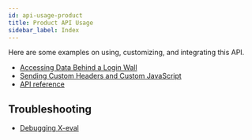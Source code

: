 ```yaml
---
id: api-usage-product
title: Product API Usage
sidebar_label: Index
---
```


Here are some examples on using, customizing, and integrating this API.

- [Accessing Data Behind a Login Wall](guides-data-behind-login)
- [Sending Custom Headers and Custom JavaScript](guides-custom-headers-api)
- [API reference](api-product)

## Troubleshooting

- [Debugging X-eval](error-could-not-download-page#tips-on-debugging-x-eval-scripts)
